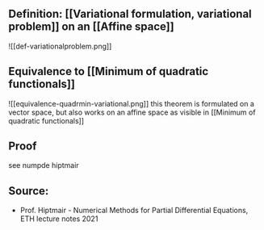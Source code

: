 
## Definition: [[Variational formulation, variational problem]] on an [[Affine space]]

![[def-variationalproblem.png]]



## Equivalence to [[Minimum of quadratic functionals]]

![[equivalence-quadrmin-variational.png]]
this theorem is formulated on a vector space, but also works on an affine space as visible in [[Minimum of quadratic functionals]]


## Proof
see numpde hiptmair


## Source:
- Prof. Hiptmair - Numerical Methods for Partial Differential Equations, ETH lecture notes 2021